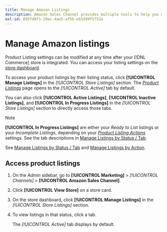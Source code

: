 ```yaml
---
title: Manage Amazon Listings
description: Amazon Sales Channel provides multiple tools to help you manage your Amazon listings from the Commerce Admin.
exl-id: 895fd0f1-29ec-4ae5-af5b-eb5d99f5752a
---
```

# Manage Amazon listings

Product Listing settings can be modified at any time after your [!DNL Commerce] store is integrated. You can access your listing settings on the [store dashboard](./amazon-store-dashboard.md).

To access your product listings by their listing status, click **[!UICONTROL Manage Listings]** in the _[!UICONTROL Store Listings]_ section. The [_Product Listings_](./managing-listings-by-tab.md) page opens to the _[!UICONTROL Active]_ tab by default.

You can also click **[!UICONTROL Active Listings]**, **[!UICONTROL Inactive Listings]**, and **[!UICONTROL In Progress Listings]** in the _[!UICONTROL Store Listings]_ section to directly access those tabs.

>[!NOTE]
>
>**[!UICONTROL In Progress Listings]** are either your _Ready to List_ listings or your _Incomplete Listings_, depending on your [_Product Listing Actions_](./product-listing-actions.md) settings. See the tab descriptions in [Manage Listings by Status / Tab](./managing-listings-by-tab.md).

See [Manage Listings by Status / Tab](./managing-listings-by-tab.md) and [Manage Listings by Action](./managing-listings-by-action.md).

## Access product listings

1. On the _Admin_ sidebar, go to **[!UICONTROL Marketing]** > _[!UICONTROL Channels]_ > **[!UICONTROL Amazon Sales Channel]**.

1. Click **[!UICONTROL View Store]** on a store card.

1. On the store dashboard, click **[!UICONTROL Manage Listings]** in the _[!UICONTROL Store Listings]_ section.

1. To view listings in that status, click a tab.

   The _[!UICONTROL Active]_ tab displays by default.
